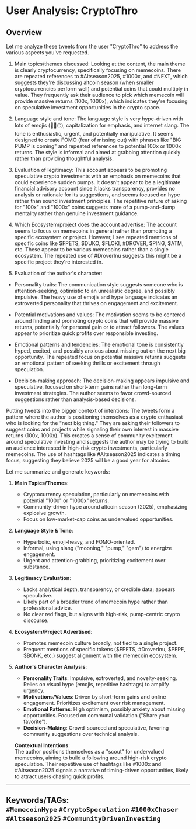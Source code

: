 # User Analysis: CryptoThro

## Overview

<think>
Let me analyze these tweets from the user "CryptoThro" to address the various aspects you've requested.

1. Main topics/themes discussed:
Looking at the content, the main theme is clearly cryptocurrency, specifically focusing on memecoins. There are repeated references to #Altseason2025, #1000x, and #NEXT, which suggests they're discussing altcoin season (when smaller cryptocurrencies perform well) and potential coins that could multiply in value. They frequently ask their audience to pick which memecoin will provide massive returns (100x, 1000x), which indicates they're focusing on speculative investment opportunities in the crypto space.

2. Language style and tone:
The language style is very hype-driven with lots of emojis (🚀🔥🌕), capitalization for emphasis, and internet slang. The tone is enthusiastic, urgent, and potentially manipulative. It seems designed to create FOMO (fear of missing out) with phrases like "BIG PUMP is coming" and repeated references to potential 100x or 1000x returns. The style is informal and aimed at grabbing attention quickly rather than providing thoughtful analysis.

3. Evaluation of legitimacy:
This account appears to be promoting speculative crypto investments with an emphasis on memecoins that could experience sudden pumps. It doesn't appear to be a legitimate financial advisory account since it lacks transparency, provides no analysis or rationale for its suggestions, and seems focused on hype rather than sound investment principles. The repetitive nature of asking for "100x" and "1000x" coins suggests more of a pump-and-dump mentality rather than genuine investment guidance.

4. Which Ecosystem/project does the account advertise:
The account seems to focus on memecoins in general rather than promoting a specific ecosystem or project. However, I see repeated mentions of specific coins like $FPETS, $DUKO, $FLOKI, #DROVER, $PING, $ATM, etc. These appear to be various memecoins rather than a single ecosystem. The repeated use of #DroverInu suggests this might be a specific project they're interested in.

5. Evaluation of the author's character:

- Personality traits: The communication style suggests someone who is attention-seeking, optimistic to an unrealistic degree, and possibly impulsive. The heavy use of emojis and hype language indicates an extroverted personality that thrives on engagement and excitement.

- Potential motivations and values: The motivation seems to be centered around finding and promoting crypto coins that will provide massive returns, potentially for personal gain or to attract followers. The values appear to prioritize quick profits over responsible investing.

- Emotional patterns and tendencies: The emotional tone is consistently hyped, excited, and possibly anxious about missing out on the next big opportunity. The repeated focus on potential massive returns suggests an emotional pattern of seeking thrills or excitement through speculation.

- Decision-making approach: The decision-making appears impulsive and speculative, focused on short-term gains rather than long-term investment strategies. The author seems to favor crowd-sourced suggestions rather than analysis-based decisions.

Putting tweets into the bigger context of intentions:
The tweets form a pattern where the author is positioning themselves as a crypto enthusiast who is looking for the "next big thing." They are asking their followers to suggest coins and projects while signaling their own interest in massive returns (100x, 1000x). This creates a sense of community excitement around speculative investing and suggests the author may be trying to build an audience interested in high-risk crypto investments, particularly memecoins. The use of hashtags like #Altseason2025 indicates a timing focus, suggesting they believe 2025 will be a good year for altcoins.

Let me summarize and generate keywords:
</think>

1. **Main Topics/Themes**:  
   - Cryptocurrency speculation, particularly on memecoins with potential "100x" or "1000x" returns.  
   - Community-driven hype around altcoin season (2025), emphasizing explosive growth.  
   - Focus on low-market-cap coins as undervalued opportunities.

2. **Language Style & Tone**:  
   - Hyperbolic, emoji-heavy, and FOMO-oriented.  
   - Informal, using slang ("mooning," "pump," "gem") to energize engagement.  
   - Urgent and attention-grabbing, prioritizing excitement over substance.

3. **Legitimacy Evaluation**:  
   - Lacks analytical depth, transparency, or credible data; appears speculative.  
   - Likely part of a broader trend of memecoin hype rather than professional advice.  
   - No clear red flags, but aligns with high-risk, pump-centric crypto discourse.

4. **Ecosystem/Project Advertised**:  
   - Promotes memecoin culture broadly, not tied to a single project.  
   - Frequent mentions of specific tokens ($FPETS, #DroverInu, $PEPE, $BONK, etc.) suggest alignment with the memecoin ecosystem.

5. **Author's Character Analysis**:  
   - **Personality Traits**: Impulsive, extroverted, and novelty-seeking. Relies on visual hype (emojis, repetitive hashtags) to amplify urgency.  
   - **Motivations/Values**: Driven by short-term gains and online engagement. Prioritizes excitement over risk management.  
   - **Emotional Patterns**: High optimism, possibly anxiety about missing opportunities. Focused on communal validation ("Share your favorite").  
   - **Decision-Making**: Crowd-sourced and speculative, favoring community suggestions over technical analysis.  

   **Contextual Intentions**:  
   The author positions themselves as a "scout" for undervalued memecoins, aiming to build a following around high-risk crypto speculation. Their repetitive use of hashtags like #1000x and #Altseason2025 signals a narrative of timing-driven opportunities, likely to attract users chasing quick profits.

---

**Keywords/TAGs**:  
`#MemecoinHype` `#CryptoSpeculation` `#1000xChaser` `#Altseason2025` `#CommunityDrivenInvesting`
---
